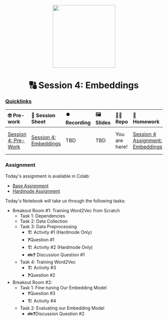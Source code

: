 <p align = "center" draggable=”false” ><img src="https://github.com/AI-Maker-Space/LLM-Dev-101/assets/37101144/d1343317-fa2f-41e1-8af1-1dbb18399719" 
     width="200px"
     height="auto"/>
</p>

<h1 align="center" id="heading">🔠 Session 4: Embeddings</h1>

### [Quicklinks](https://github.com/AI-Maker-Space/LLM-Engineering-Foundations-to-SLMs/tree/main/00_AIM_Quicklinks)

| 🤓 Pre-work | 📰 Session Sheet | ⏺️ Recording     | 🖼️ Slides        | 👨‍💻 Repo         | 📝 Homework      | 📁 Feedback       |
|:-----------------|:-----------------|:-----------------|:-----------------|:-----------------|:-----------------|:-----------------|
| [Session 4: Pre-Work](https://www.notion.so/Session-4-Embeddings-143cd547af3d806f9b38fdaefba8e68d?pvs=4#a10ad6fa7a0a4342b51ea53fd486279f) | [Session 4: Embeddings](https://www.notion.so/Session-4-Embeddings-143cd547af3d806f9b38fdaefba8e68d#59fa9ae8a94141e3a66db9a5f90d5e40) | TBD | TBD |  You are here!| [Session 4 Assignment: Embeddings](https://forms.gle/WasbnoXXFEt8tUCb9) | [Feedback: LLME3 Cohort, Session 4](https://forms.gle/fmDsEj6J423y4BgSA)  |

### Assignment

Today's assignment is available in Colab:

- [Base Assignment](https://colab.research.google.com/drive/1i79_h9hr4f4hEsoRHLU96mOU33l4OKIx?usp=sharing)
- [Hardmode Assignment](https://colab.research.google.com/drive/1copu7fM7C2KH6rX_05nFUhIzGGUsbC1a?usp=sharing)

Today's Notebook will take us through the following tasks: 

- Breakout Room #1: Training Word2Vec from Scratch
  - Task 1: Dependencies
  - Task 2: Data Collection
  - Task 3: Data Preprocessing
    - 🏗️ Activity #1 (Hardmode Only)
    - ❓Question #1
    - 🏗️ Activity #2 (Hardmode Only)
    - 👪❓ Discussion Question #1
  - Task 4: Training Word2Vec
    - 🏗️ Activity #3
    - ❓Question #2
- Breakout Room #2:
  - Task 1: Fine-tuning Our Embedding Model
    - ❓Question #3
    - 🏗️ Activity #4 
  - Task 2: Evaluating our Embedding Model
    - 👪❓Discussion Question #2